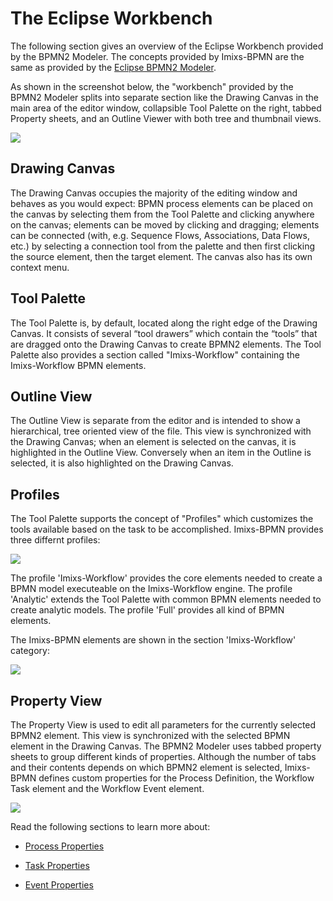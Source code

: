 
# The Eclipse Workbench

The following section gives an overview of the Eclipse Workbench provided by the BPMN2 Modeler.
The concepts provided by Imixs-BPMN are the same as provided by the 
[Eclipse BPMN2 Modeler](https://www.eclipse.org/bpmn2-modeler/).

As shown in the screenshot below, the "workbench" provided by the BPMN2 Modeler splits into separate section like  the Drawing Canvas in the main area of the editor window, collapsible Tool Palette on the right, tabbed Property sheets, and an Outline Viewer with both 
tree and thumbnail views.

<img src="../images/modelling/bpmn_screen_03.png"/>

## Drawing Canvas
The Drawing Canvas occupies the majority of the editing window and behaves as you would expect:
BPMN process elements can be placed on the canvas by selecting them from the Tool Palette and
clicking anywhere on the canvas; elements can be moved by clicking and dragging; elements can be
connected (with, e.g. Sequence Flows, Associations, Data Flows, etc.) by selecting a connection tool from the palette and then first clicking the source element, then the target element.
The canvas also has its own context menu.


## Tool Palette

The Tool Palette is, by default, located along the right edge of the Drawing Canvas. It consists of several “tool drawers” which contain the “tools” that are dragged onto the Drawing Canvas to create BPMN2 elements. The Tool Palette also provides a section called "Imixs-Workflow" containing the Imixs-Workflow BPMN  elements.

## Outline View

The Outline View is separate from the editor and is intended to show a hierarchical, tree oriented view of the file. This view is synchronized with the Drawing Canvas; when an element is selected on the canvas, it is highlighted in the Outline View. Conversely when an item in the Outline is selected, it is also highlighted on the Drawing Canvas.



## Profiles

The Tool Palette supports the concept of "Profiles" which customizes the tools available based 
on the task to be accomplished. Imixs-BPMN provides three differnt profiles:
 
<img src="../images/modelling/bpmn_screen_11.png" />
 
The profile 'Imixs-Workflow' provides the core elements needed to create a BPMN model executeable on the Imixs-Workflow engine. The profile 'Analytic' extends the Tool Palette with common BPMN elements needed to create analytic  models. The profile 'Full' provides all kind of BPMN elements. 

The Imixs-BPMN elements are shown in the section 'Imixs-Workflow' category:

<img src="../images/modelling/bpmn_screen_12.png"/> 
 
 
## Property View

The Property View is used to edit all parameters for the currently selected BPMN2 element. 
This view is synchronized with the selected BPMN element in the Drawing Canvas. The BPMN2 Modeler uses tabbed property sheets to group different kinds of properties. Although the number of tabs and their contents depends on which BPMN2 element is selected, Imixs-BPMN defines custom properties for the Process Definition, the Workflow Task element and the Workflow Event element. 
 
<img src="../images/modelling/bpmn_screen_13.png"/>


Read the following sections to learn more about:
 
  * [Process Properties](./main_editor.html)

  * [Task Properties](./process.html)

  * [Event Properties](./event.html)


 